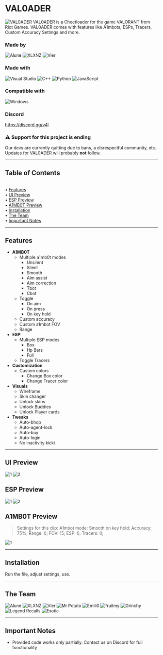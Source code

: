 # VAL0ADER
[![VAL0ADER](https://raw.githubusercontent.com/Lunahax/VAL0ADER/main/img/gh_header.jpg)](https://github.com/Lunahax/VAL0ADER)
VAL0ADER is a Cheetloader for the game VALORANT from Riot Games. VAL0ADER comes with features like A1mbots, ESPs, Tracers, Custom Accuracy Settings and more.

### Made by
![Alune](https://img.shields.io/badge/Alune-%237289DA.svg?style=for-the-badge&logo=discord&logoColor=white)
![XLXNZ](https://img.shields.io/badge/XLXNZ-%237289DA.svg?style=for-the-badge&logo=discord&logoColor=white)
![Vier](https://img.shields.io/badge/Vier-%237289DA.svg?style=for-the-badge&logo=discord&logoColor=white)

### Made with
![Visual Studio](https://img.shields.io/badge/Visual%20Studio-5C2D91.svg?style=for-the-badge&logo=visual-studio&logoColor=white)
![C++](https://img.shields.io/badge/c++-%2300599C.svg?style=for-the-badge&logo=c%2B%2B&logoColor=white)
![Python](https://img.shields.io/badge/python-3670A0?style=for-the-badge&logo=python&logoColor=ffdd54)
![JavaScript](https://img.shields.io/badge/javascript-%23323330.svg?style=for-the-badge&logo=javascript&logoColor=%23F7DF1E)

### Compatible with
![Windows](https://img.shields.io/badge/Windows-0078D6?style=for-the-badge&logo=windows&logoColor=white)

### Discord
https://discord.gg/v4l <br>

### ⚠️ Support for this project is ending
Our devs are currently quitting due to bans, a disrespectful community, etc..
Updates for VAL0ADER will probably **not** follow.

---

## Table of Contents
<br>• [Features](https://github.com/Lunahax/VAL0ADER/blob/main/README.md#features)
<br>• [UI Preview](https://github.com/Lunahax/VAL0ADER/blob/main/README.md#ui-preview)
<br>• [ESP Preview](https://github.com/Lunahax/VAL0ADER/blob/main/README.md#esp-preview)
<br>• [A1MB0T Preview](https://github.com/Lunahax/VAL0ADER/blob/main/README.md#a1mb0t-preview)
<br>• [Installation](https://github.com/Lunahax/VAL0ADER/blob/main/README.md#installation)
<br>• [The Team](https://github.com/Lunahax/VAL0ADER/blob/main/README.md#the-team)
<br>• [Important Notes](https://github.com/Lunahax/VAL0ADER/blob/main/README.md#important-notes)

---

## Features
- **A1MB0T**
  - Multiple a1mb0t modes
    - Unsilent
    - Silent
    - Smooth
    - Aim assist
    - Aim correction
    - Tbot
    - Cbot
  - Toggle
    - On aim
    - On press
    - On key hold
  - Custom accuracy
  - Custom a1mbot FOV
  - Range
- **ESP**
  - Multiple ESP modes
    - Box
    - Hp Bars
    - Full
  - Toggle Tracers
- **Customization**
  - Custom colors
    - Change Box color
    - Change Tracer color
- **Visuals**
  - Wireframe
  - Skin changer
  - Unlock skins
  - Unlock Buddies
  - Unlock Player cards
- **Tweaks**
  - Auto-bhop
  - Auto-agent-lock
  - Auto-buy
  - Auto-login
  - No inactivity kick\

---

## UI Preview
![1](https://raw.githubusercontent.com/Lunahax/VAL0ADER/main/img/ui/UI.jpg)
![2](https://raw.githubusercontent.com/Lunahax/VAL0ADER/main/img/ui/MENU.png)

## ESP Preview
![1](https://raw.githubusercontent.com/Lunahax/VAL0ADER/main/img/esp/Valorant_Screenshot_2022.08.12_-_17.40.03.98.png)
![2](https://raw.githubusercontent.com/Lunahax/VAL0ADER/main/img/esp/Valorant_Screenshot_2022.08.12_-_17.39.23.65.png)

## A1MB0T Preview
> Settings for this clip: A1mbot mode: Smooth on key hold; Accuracy: 75%; Range: 0; FOV: 15; ESP: 0; Tracers: 0;

![1](https://github.com/Lunahax/VAL0ADER/blob/main/img/a1mb0t/a1m.gif?raw=true)

---

## Installation
Run the file, adjust settings, use.

---

## The Team
![Alune](https://img.shields.io/badge/Alune-%237289DA.svg?style=for-the-badge&logo=discord&logoColor=white)
![XLXNZ](https://img.shields.io/badge/XLXNZ-%237289DA.svg?style=for-the-badge&logo=discord&logoColor=white)
![Vier](https://img.shields.io/badge/Vier-%237289DA.svg?style=for-the-badge&logo=discord&logoColor=white)
![Mr Potato](https://img.shields.io/badge/Mr%20Potato-%237289DA.svg?style=for-the-badge&logo=discord&logoColor=white)
![Emili0](https://img.shields.io/badge/Emili0-%237289DA.svg?style=for-the-badge&logo=discord&logoColor=white)
![fruitmy](https://img.shields.io/badge/fruitmy-%237289DA.svg?style=for-the-badge&logo=discord&logoColor=white)
![Grinchy](https://img.shields.io/badge/Grinchy-%237289DA.svg?style=for-the-badge&logo=discord&logoColor=white)
![Legend Recalls](https://img.shields.io/badge/Legend%20Recalls-%237289DA.svg?style=for-the-badge&logo=discord&logoColor=white)
![Exotic](https://img.shields.io/badge/Exotic-%237289DA.svg?style=for-the-badge&logo=discord&logoColor=white)

---

## Important Notes
- Provided code works only partially. Contact us on Discord for full functionality

